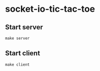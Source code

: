# socket-io-tic-tac-toe

## Start server

```
make server
```

## Start client

```
make client
```
